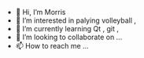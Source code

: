 - 👋 Hi, I’m Morris
- 👀 I’m interested in palying volleyball ,
- 🌱 I’m currently learning Qt , git ,
- 💞️ I’m looking to collaborate on ...
- 📫 How to reach me ...

<!---
Mooorris123/Mooorris123 is a ✨ special ✨ repository because its `README.md` (this file) appears on your GitHub profile.
You can click the Preview link to take a look at your changes.
--->
